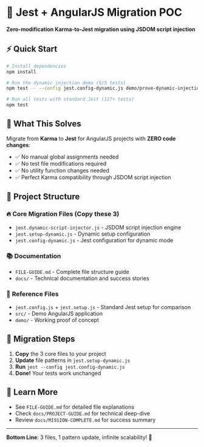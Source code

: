 # 🚀 Jest + AngularJS Migration POC

**Zero-modification Karma-to-Jest migration using JSDOM script injection**

## ⚡ Quick Start

```bash
# Install dependencies
npm install

# Run the dynamic injection demo (5/5 tests)
npm test -- --config jest.config-dynamic.js demo/prove-dynamic-injection.spec.js

# Run all tests with standard Jest (117+ tests)
npm test
```

## 🎯 What This Solves

Migrate from **Karma** to **Jest** for AngularJS projects with **ZERO code changes**:

- ✅ No manual global assignments needed
- ✅ No test file modifications required  
- ✅ No utility function changes needed
- ✅ Perfect Karma compatibility through JSDOM script injection

## 📁 Project Structure

### 🔥 **Core Migration Files** (Copy these 3)
- `jest.dynamic-script-injector.js` - JSDOM script injection engine
- `jest.setup-dynamic.js` - Dynamic setup configuration
- `jest.config-dynamic.js` - Jest configuration for dynamic mode

### 📚 **Documentation**
- `FILE-GUIDE.md` - Complete file structure guide
- `docs/` - Technical documentation and success stories

### 🔧 **Reference Files**
- `jest.config.js` + `jest.setup.js` - Standard Jest setup for comparison
- `src/` - Demo AngularJS application
- `demo/` - Working proof of concept

## 🚀 Migration Steps

1. **Copy** the 3 core files to your project
2. **Update** file patterns in `jest.setup-dynamic.js` 
3. **Run** `jest --config jest.config-dynamic.js`
4. **Done!** Your tests work unchanged

## 📖 Learn More

- See `FILE-GUIDE.md` for detailed file explanations
- Check `docs/PROJECT-GUIDE.md` for technical deep-dive
- Review `docs/MISSION-COMPLETE.md` for success summary

---

**Bottom Line**: 3 files, 1 pattern update, infinite scalability! 🎯
